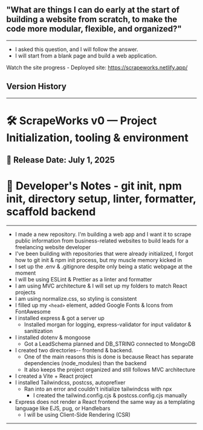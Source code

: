 ## "What are things I can do early at the start of building a website from scratch, to make the code more modular, flexible, and organized?"
---
- I asked this question, and I will follow the answer.
- I will start from a blank page and build a web application.

Watch the site progress - Deployed site: https://scrapeworks.netlify.app/




## Version History 
---
# 🛠️ ScrapeWorks v0 — Project Initialization, tooling & environment
📅 **Release Date:** July 1, 2025
---
# 📢 Developer's Notes - **git init, npm init, directory setup, linter, formatter, scaffold backend**
---
- I made a new repository. I'm building a web app and I want it to scrape public information from business-related websites to build leads for a freelancing website developer
- I've been building with repositories that were already initialized, I forgot how to git init & npm init process, but my muscle memory kicked in
- I set up the .env & .gitignore despite only being a static webpage at the moment
- I will be using ESLint & Prettier as a linter and formatter
- I am using MVC architecture & I will set up my folders to match React projects
- I am using normalize.css, so styling is consistent 
- I filled up my `<head>` element, added Google Fonts & Icons from FontAwesome
- I installed express & got a server up
    - Installed morgan for logging, express-validator for input validator & sanitization
- I installed dotenv & mongoose
    - Got a LeadSchema planned and DB_STRING connected to MongoDB
- I created two directories-- frontend & backend. 
    - One of the main reasons this is done is because React has separate dependencies (node_modules) than the backend
    - It also keeps the project organized and still follows MVC architecture
- I created a Vite + React project 
- I installed Tailwindcss, postcss, autoprefixer
    - Ran into an error and couldn't initialize tailwindcss with npx
        - I created the tailwind.config.cjs & postcss.config.cjs manually
- Express does not render a React frontend the same way as a templating language like EJS, pug, or Handlebars
    - I will be using Client-Side Rendering (CSR)
---------------------------------------------------------------------------------------------------------------------------
